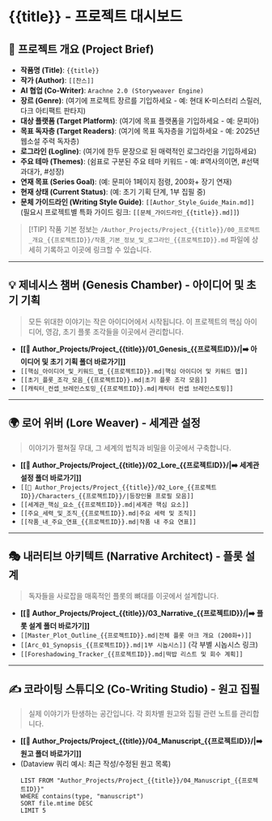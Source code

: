 # {{title}} - 프로젝트 대시보드

## 📜 프로젝트 개요 (Project Brief)

- **작품명 (Title)**: `{{title}}`
- **작가 (Author)**: `[[찬스]]`
- **AI 협업 (Co-Writer)**: `Arachne 2.0 (Storyweaver Engine)`
- **장르 (Genre)**: (여기에 프로젝트 장르를 기입하세요 - 예: 현대 K-미스터리 스릴러, 다크 아티팩트 판타지)
- **대상 플랫폼 (Target Platform)**: (여기에 목표 플랫폼을 기입하세요 - 예: 문피아)
- **목표 독자층 (Target Readers)**: (여기에 목표 독자층을 기입하세요 - 예: 2025년 웹소설 주력 독자층)
- **로그라인 (Logline)**: (여기에 한두 문장으로 된 매력적인 로그라인을 기입하세요)
- **주요 테마 (Themes)**: (쉼표로 구분된 주요 테마 키워드 - 예: #역사의이면, #선택과대가, #성장)
- **연재 목표 (Series Goal)**: (예: 문피아 1페이지 점령, 200화+ 장기 연재)
- **현재 상태 (Current Status)**: (예: 초기 기획 단계, 1부 집필 중)
- **문체 가이드라인 (Writing Style Guide)**: `[[Author_Style_Guide_Main.md]]` (필요시 프로젝트별 특화 가이드 링크: `[[문체_가이드라인_{{title}}.md]]`)

> [!TIP] 작품 기본 정보는 `/Author_Projects/Project_{{title}}/00_프로젝트_개요_{{프로젝트ID}}/작품_기본_정보_및_로그라인_{{프로젝트ID}}.md` 파일에 상세히 기록하고 이곳에 링크할 수 있습니다.

---

## 💡 제네시스 챔버 (Genesis Chamber) - 아이디어 및 초기 기획

> 모든 위대한 이야기는 작은 아이디어에서 시작됩니다. 이 프로젝트의 핵심 아이디어, 영감, 초기 플롯 조각들을 이곳에서 관리합니다.

- **[[📂 Author_Projects/Project_{{title}}/01_Genesis_{{프로젝트ID}}/|➡️ 아이디어 및 초기 기획 폴더 바로가기]]**
- `[[핵심_아이디어_및_키워드_맵_{{프로젝트ID}}.md|핵심 아이디어 및 키워드 맵]]`
- `[[초기_플롯_조각_모음_{{프로젝트ID}}.md|초기 플롯 조각 모음]]`
- `[[캐릭터_컨셉_브레인스토밍_{{프로젝트ID}}.md|캐릭터 컨셉 브레인스토밍]]`

---

## 🌍 로어 위버 (Lore Weaver) - 세계관 설정

> 이야기가 펼쳐질 무대, 그 세계의 법칙과 비밀을 이곳에서 구축합니다.

- **[[📂 Author_Projects/Project_{{title}}/02_Lore_{{프로젝트ID}}/|➡️ 세계관 설정 폴더 바로가기]]**
- `[[📂 Author_Projects/Project_{{title}}/02_Lore_{{프로젝트ID}}/Characters_{{프로젝트ID}}/|등장인물 프로필 모음]]`
- `[[세계관_핵심_요소_{{프로젝트ID}}.md|세계관 핵심 요소]]`
- `[[주요_세력_및_조직_{{프로젝트ID}}.md|주요 세력 및 조직]]`
- `[[작품_내_주요_연표_{{프로젝트ID}}.md|작품 내 주요 연표]]`

---

## 🎭 내러티브 아키텍트 (Narrative Architect) - 플롯 설계

> 독자들을 사로잡을 매혹적인 플롯의 뼈대를 이곳에서 설계합니다.

- **[[📂 Author_Projects/Project_{{title}}/03_Narrative_{{프로젝트ID}}/|➡️ 플롯 설계 폴더 바로가기]]**
- `[[Master_Plot_Outline_{{프로젝트ID}}.md|전체 플롯 아크 개요 (200화+)]]`
- `[[Arc_01_Synopsis_{{프로젝트ID}}.md|1부 시놉시스]]` (각 부별 시놉시스 링크)
- `[[Foreshadowing_Tracker_{{프로젝트ID}}.md|떡밥 리스트 및 회수 계획]]`

---

## ✍️ 코라이팅 스튜디오 (Co-Writing Studio) - 원고 집필

> 실제 이야기가 탄생하는 공간입니다. 각 회차별 원고와 집필 관련 노트를 관리합니다.

- **[[📂 Author_Projects/Project_{{title}}/04_Manuscript_{{프로젝트ID}}/|➡️ 원고 폴더 바로가기]]**
- (Dataview 쿼리 예시: 최근 작성/수정된 원고 목록)
  ```dataview
  LIST FROM "Author_Projects/Project_{{title}}/04_Manuscript_{{프로젝트ID}}"
  WHERE contains(type, "manuscript")
  SORT file.mtime DESC
  LIMIT 5